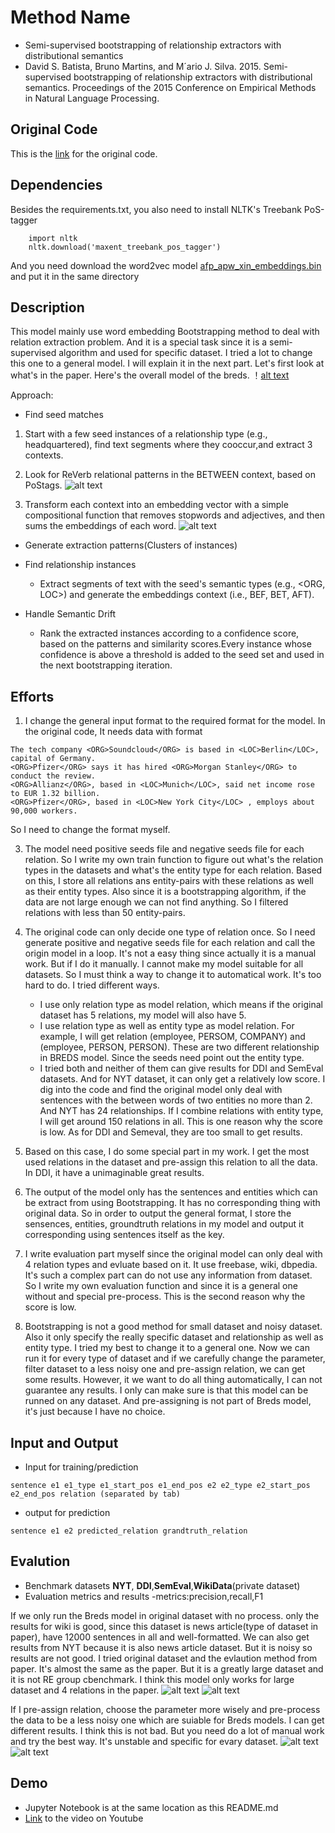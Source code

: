 # Method Name
- Semi-supervised bootstrapping of relationship extractors with distributional semantics
- David S. Batista, Bruno Martins, and M´ario J. Silva. 2015. Semi-supervised bootstrapping of relationship extractors with distributional semantics. Proceedings of the 2015 Conference on Empirical Methods in Natural Language Processing. 


## Original Code
This is the [link](https://github.com/davidsbatista/BREDS) for the original code.

## Dependencies
Besides the requirements.txt, you also need to install NLTK's Treebank PoS-tagger
```
    import nltk
    nltk.download('maxent_treebank_pos_tagger')
```

And you need download the word2vec model [afp_apw_xin_embeddings.bin](https://drive.google.com/file/d/0B0CbnDgKi0PyZHRtVS1xWlVnekE/view?usp=sharing) and put it in the same directory

## Description

This model mainly use word embedding Bootstrapping method to deal with relation extraction problem. And it is a special task since it is a semi-supervised algorithm and used for specific dataset. I tried a lot to change this one to a general model. I will explain it in the next part. Let's first look at what's in the paper.
Here's the overall model of the breds.
！[alt text](img/overall_model.png)

Approach:
- Find seed matches
 1. Start with a few seed instances of a relationship type (e.g., headquartered), find text segments where they cooccur,and extract 3 contexts.

 2. Look for ReVerb relational patterns in the BETWEEN context, based on PoStags.
![alt text](img/sentence.png)
 3. Transform each context into an embedding vector with a simple compositional function that removes stopwords and adjectives, and then sums the embeddings of each word.
 ![alt text](img/embedding.png)

- Generate extraction patterns(Clusters of instances)

- Find relationship instances
  - Extract segments of text with the seed's semantic types (e.g., <ORG, LOC>) and generate the embeddings context (i.e., BEF, BET, AFT).

- Handle Semantic Drift
  - Rank the extracted instances according to a confidence score, based on the patterns and similarity scores.Every instance whose confidence is above a threshold is added to the seed set and used in the next bootstrapping iteration.

## Efforts

1. I change the general input format to the required format for the model. In the original code, It needs data with format 
```
The tech company <ORG>Soundcloud</ORG> is based in <LOC>Berlin</LOC>, capital of Germany.
<ORG>Pfizer</ORG> says it has hired <ORG>Morgan Stanley</ORG> to conduct the review.
<ORG>Allianz</ORG>, based in <LOC>Munich</LOC>, said net income rose to EUR 1.32 billion.
<ORG>Pfizer</ORG>, based in <LOC>New York City</LOC> , employs about 90,000 workers.
```
So I need to change the format myself.


3. The model need positive seeds file and negative seeds file for each relation. So I write my own train function to figure out what's the relation types in the datasets and what's the entity type for each relation. Based on this, I store all relations ans entity-pairs with these relations as well as their entity types. Also since it is a bootstrapping algorithm, if the data are not large enough we can not find anything. So I filtered relations with less than 50 entity-pairs.

4. The original code can only decide one type of relation once. So I need generate positive and negative seeds file for each relation and call the origin model in a loop. It's not a easy thing since actually it is a manual work. But if I do it manually. I cannot make my model suitable for all datasets. So I must think a way to change it to automatical work. It's too hard to do. I tried different ways.
	- I use only relation type as model relation, which means if the original dataset has 5 relations, my model will also have 5.
	- I use relation type as well as entity type as model relation. For example, I will get relation (employee, PERSOM, COMPANY) and (employee, PERSON, PERSON). These are two different relationship in BREDS model. Since the seeds need point out the entity type.
	- I tried both and neither of them can give results for DDI and SemEval datasets. And for NYT dataset, it can only get a relatively low score. I dig into the code and find the original model only deal with sentences with the between words of two entities no more than 2. And NYT has 24 relationships. If I combine relations with entity type, I will get around 150 relations in all. This is one reason why the score is low. As for DDI and Semeval, they are too small to get results. 

5. Based on this case, I do some special part in my work. I get the most used relations in the dataset and pre-assign this relation to all the data. In DDI, it have a unimaginable great results.

6. The output of the model only has the sentences and entities which can be extract from using Bootstrapping. It has no corresponding thing with original data. So in order to output the general format, I store the sensences, entities, groundtruth relations in my model and output it corresponding using sentences itself as the key.

7. I write evaluation part myself since the original model can only deal with 4 relation types and evluate based on it. It use freebase, wiki, dbpedia. It's such a complex part can do not use any information from dataset. So I write my own evaluation function and since it is a general one without and special pre-process. This is the second reason why the score is low.

8. Bootstrapping is not a good method for small dataset and noisy dataset. Also it only specify the really specific dataset and relationship as well as entity type. I tried my best to change it to a general one. Now we can run it for every type of dataset and if we carefully change the parameter, filter dataset to a less noisy one and pre-assign relation, we can get some results. However, it we want to do all thing automatically, I can not guarantee any results. I only can make sure is that this model can be runned on any dataset. And pre-assigning is not part of Breds model, it's just because I have no choice.

## Input and Output
- Input for training/prediction
```
sentence e1 e1_type e1_start_pos e1_end_pos e2 e2_type e2_start_pos e2_end_pos relation (separated by tab)
```
- output for prediction
```
sentence e1 e2 predicted_relation grandtruth_relation
```

## Evalution
- Benchmark datasets
**NYT**, **DDI**,**SemEval**,**WikiData**(private dataset)
- Evaluation metrics and results
  -metrics:precision,recall,F1

If we only run the Breds model in original dataset with no process. only the results for wiki is good, since this dataset is news article(type of dataset in paper), have 12000 sentences in all and well-formatted. We can also get results from NYT because it is also news article dataset. But it is noisy so results are not good. I tried original dataset and the evlaution method from paper. It's almost the same as the paper. But it is a greatly large dataset and it is not RE group cbenchmark. I think this model only works for large dataset and 4 relations in the paper.
 ![alt text](img/results_table.png)
 ![alt text](img/results_picture.png)

If I pre-assign relation, choose the parameter more wisely and pre-process the data to be a less noisy one which are suiable for Breds models. I can get different results. I think this is not bad. But you need do a lot of manual work and try the best way. It's unstable and specific for evary dataset.
![alt text](img/good_results_table.png)
![alt text](img/good_results_picture.png)

## Demo
- Jupyter Notebook is at the same location as this README.md
- [Link](https://youtu.be/6J0I3rkYepo) to the video on Youtube
